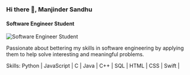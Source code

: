 ### Hi there 👋, Manjinder Sandhu
#### Software Engineer Student
![Software Engineer Student](https://arturssmirnovs.github.io/github-profile-readme-generator/images/banner.png)

Passionate about bettering my skills in software engineering by applying them to help solve interesting and meaningful problems.

Skills: Python | JavaScript | C | Java | C++ | SQL | HTML | CSS | Swift |

